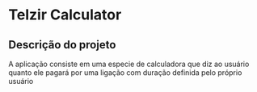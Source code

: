 # Telzir Calculator

## Descrição do projeto
<p>A aplicação consiste em uma especie de calculadora que diz ao usuário quanto ele pagará por uma ligação com duração definida pelo próprio usuário</p>
